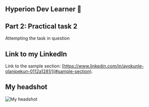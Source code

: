 ## Hyperion Dev Learner 👋


## Part 2: Practical task 2
Attempting the task in question


## Link to my LinkedIn

Link to the sample section: [https://www.linkedin.com/in/ayokunle-olanipekun-0112a1281/](#sample-section).


## My headshot
![My headshot]("C:\Users\User\OneDrive\Pictures\Ayo_Peks.jpg")
<!--
**1nature/1nature** is a ✨ _special_ ✨ repository because its `README.md` (this file) appears on your GitHub profile.

Here are some ideas to get you started:

- 🔭 I’m currently working on ...
- 🌱 I’m currently learning ...
- 👯 I’m looking to collaborate on ...
- 🤔 I’m looking for help with ...
- 💬 Ask me about ...
- 📫 How to reach me: ...
- 😄 Pronouns: ...
- ⚡ Fun fact: ...
-->
